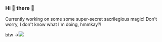 ### Hi 👋 there 👋

Currently working on some some super-secret sacrilegious magic! Don't worry, I don't know what I'm doing, hmmkay?! 

btw -><img src="https://www.codewars.com/users/markkovari/badges/large"></img>


